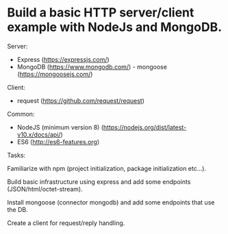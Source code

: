 # Build a basic HTTP server/client example with NodeJs and MongoDB.

Server:
- Express (https://expressjs.com/)
- MongoDB (https://www.mongodb.com/) - mongoose (https://mongoosejs.com/)

Client:
- request (https://github.com/request/request)

Common:
- NodeJS (minimum version 8) (https://nodejs.org/dist/latest-v10.x/docs/api/)
- ES6 (http://es6-features.org)


Tasks:

Familiarize with npm (project initialization, package initialization etc...).

Build basic infrastructure using express and add some endpoints (JSON/html/octet-stream).

Install mongoose (connector mongodb) and add some endpoints that use the DB.

Create a client for request/reply handling.
